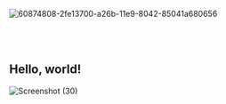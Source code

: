 ![60874808-2fe13700-a26b-11e9-8042-85041a680656](https://user-images.githubusercontent.com/67204309/112770419-4aad9d80-9044-11eb-8f0c-936864694c75.png)







##                                            <br>     <br>       Hello, world! 

![Screenshot (30)](https://user-images.githubusercontent.com/67204309/112771007-31f2b700-9047-11eb-81a3-296c482527ea.png)




<!--
**ManoranjanThakur/ManoranjanThakur** is a ✨ _special_ ✨ repository because its `README.md` (this file) appears on your GitHub profile.

Here are some ideas to get you started:

- 🔭 I’m currently working on ...
- 🌱 I’m currently learning ...
- 👯 I’m looking to collaborate on ...
- 🤔 I’m looking for help with ...
- 💬 Ask me about ...
- 📫 How to reach me: ...
- 😄 Pronouns: ...
- ⚡ Fun fact: ...
-->
